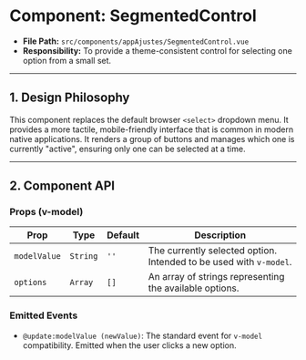 # Component: SegmentedControl

- **File Path:** `src/components/appAjustes/SegmentedControl.vue`
- **Responsibility:** To provide a theme-consistent control for selecting one option from a small set.

---

## 1. Design Philosophy

This component replaces the default browser `<select>` dropdown menu. It provides a more tactile, mobile-friendly interface that is common in modern native applications. It renders a group of buttons and manages which one is currently "active", ensuring only one can be selected at a time.

---

## 2. Component API

### Props (v-model)

| Prop         | Type    | Default | Description                                                          |
| ------------ | ------- | ------- | -------------------------------------------------------------------- |
| `modelValue` | `String`| `''`    | The currently selected option. Intended to be used with `v-model`.   |
| `options`    | `Array` | `[]`    | An array of strings representing the available options.              |

### Emitted Events

-   `@update:modelValue (newValue)`: The standard event for `v-model` compatibility. Emitted when the user clicks a new option.

